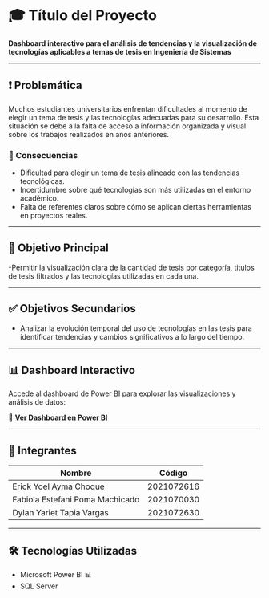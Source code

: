 # 🎓 Título del Proyecto

**Dashboard interactivo para el análisis de tendencias y la visualización de tecnologías aplicables a temas de tesis en Ingeniería de Sistemas**

---

## ❗ Problemática

Muchos estudiantes universitarios enfrentan dificultades al momento de elegir un tema de tesis y las tecnologías adecuadas para su desarrollo. Esta situación se debe a la falta de acceso a información organizada y visual sobre los trabajos realizados en años anteriores.

### 📌 Consecuencias

- Dificultad para elegir un tema de tesis alineado con las tendencias tecnológicas.
- Incertidumbre sobre qué tecnologías son más utilizadas en el entorno académico.
- Falta de referentes claros sobre cómo se aplican ciertas herramientas en proyectos reales.

---

## 🎯 Objetivo Principal

-Permitir la visualización clara de la cantidad de tesis por categoría, titulos de tesis filtrados y las tecnologías utilizadas en cada una.

---

## ✅ Objetivos Secundarios

- Analizar la evolución temporal del uso de tecnologías en las tesis para identificar tendencias y cambios significativos a lo largo del tiempo.

---

## 📊 Dashboard Interactivo

Accede al dashboard de Power BI para explorar las visualizaciones y análisis de datos:

🔗 **[Ver Dashboard en Power BI](https://app.powerbi.com/groups/me/reports/ff558cdc-1051-474b-9992-e91c2c06a806?ctid=b6b466ee-468d-4011-b9fc-fbdcf82ac90a&pbi_source=linkShare)**

---

## 👥 Integrantes

| Nombre                              | Código      |
| ------------------------------------ | ----------- |
| Erick Yoel Ayma Choque               | 2021072616  |
| Fabiola Estefani Poma Machicado      | 2021070030  |
| Dylan Yariet Tapia Vargas            | 2021072630  |

---

## 🛠️ Tecnologías Utilizadas

- Microsoft Power BI 📊
- SQL Server